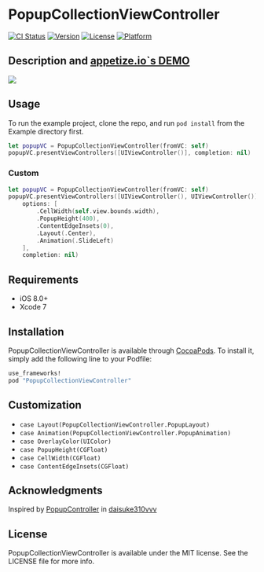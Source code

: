 # PopupCollectionViewController

[![CI Status](http://img.shields.io/travis/corin8823/PopupCollectionViewController.svg?style=flat)](https://travis-ci.org/corin8823/PopupCollectionViewController)
[![Version](https://img.shields.io/cocoapods/v/PopupCollectionViewController.svg?style=flat)](http://cocoapods.org/pods/PopupCollectionViewController)
[![License](https://img.shields.io/cocoapods/l/PopupCollectionViewController.svg?style=flat)](http://cocoapods.org/pods/PopupCollectionViewController)
[![Platform](https://img.shields.io/cocoapods/p/PopupCollectionViewController.svg?style=flat)](http://cocoapods.org/pods/PopupCollectionViewController)

## Description and [appetize.io`s DEMO](https://appetize.io/app/q4n81yf0aakkx20x2cejh107b4)

![](https://github.com/corin8823/PopupCollectionViewController/blob/master/ScreenShots/Screenshot.gif)

## Usage

To run the example project, clone the repo, and run `pod install` from the Example directory first.

```swift
let popupVC = PopupCollectionViewController(fromVC: self)
popupVC.presentViewControllers([UIViewController()], completion: nil)
```


### Custom

```swift
let popupVC = PopupCollectionViewController(fromVC: self)
popupVC.presentViewControllers([UIViewController(), UIViewController()],
    options: [
        .CellWidth(self.view.bounds.width),
        .PopupHeight(400),
        .ContentEdgeInsets(0),
        .Layout(.Center),
        .Animation(.SlideLeft)
    ],
    completion: nil)
```


## Requirements
- iOS 8.0+
- Xcode 7

## Installation

PopupCollectionViewController is available through [CocoaPods](http://cocoapods.org). To install
it, simply add the following line to your Podfile:

```ruby
use_frameworks!
pod "PopupCollectionViewController"
```

## Customization
- `case Layout(PopupCollectionViewController.PopupLayout)`
- `case Animation(PopupCollectionViewController.PopupAnimation)`
- `case OverlayColor(UIColor)`
- `case PopupHeight(CGFloat)`
- `case CellWidth(CGFloat)`
- `case ContentEdgeInsets(CGFloat)`

## Acknowledgments

Inspired by [PopupController](https://github.com/daisuke310vvv/PopupController) in [daisuke310vvv](https://github.com/daisuke310vvv)

## License

PopupCollectionViewController is available under the MIT license. See the LICENSE file for more info.
